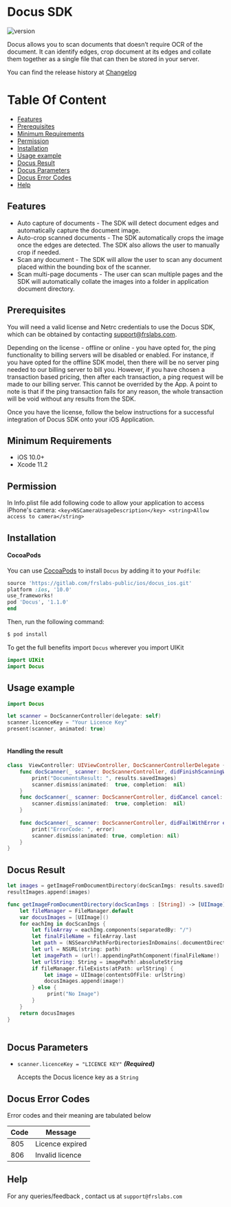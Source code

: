 
# Docus SDK

![version](https://img.shields.io/badge/version-v1.1.0-blue)

Docus allows you to scan documents that doesn’t require OCR of the document. It can identify edges, crop document at its edges and collate them together as a single file that can then be stored in your server. 

You can find the release history at [Changelog](CHANGELOG.md)

# Table Of Content
- [Features](#Features)
- [Prerequisites](#Prerequisites)
- [Minimum Requirements](#Minimum-Requirements)
- [Permission](#Permission)
- [Installation](#Installation)
- [Usage example](#Usage-example)
- [Docus Result](#Docus-Result)
- [Docus Parameters](#Docus-parameters)
- [Docus Error Codes](#Docus-error-codes)
- [Help](#help)

## Features

-  Auto capture of documents - The SDK will detect document edges and automatically capture the document image.
-  Auto-crop scanned documents - The SDK automatically crops the image once the edges are detected. The SDK also allows the user to manually crop if needed.
-  Scan any document - The SDK will allow the user to scan any document placed within the bounding box of the scanner.
-  Scan multi-page documents - The user can scan multiple pages and the SDK will automatically collate the images into a folder in application document directory.

## Prerequisites

You will need a valid license and Netrc credentials to use the Docus SDK, which can be obtained by contacting support@frslabs.com.

Depending on the license - offline or online - you have opted for, the ping functionality to billing servers will be disabled or enabled. For instance, if you have opted for the offline SDK model, then there will be no server ping needed to our billing server to bill you. However, if you have chosen a transaction based pricing, then after each transaction, a ping request will be made to our billing server. This cannot be overrided by the App. A point to note is that if the ping transaction fails for any reason, the whole transaction will be void without any results from the SDK.

Once you have the license, follow the below instructions for a successful integration of Docus SDK onto your iOS Application.

## Minimum Requirements

- iOS 10.0+
- Xcode 11.2

## Permission

In Info.plist file add following code to allow your application to access iPhone's camera:
``<key>NSCameraUsageDescription</key>
<string>Allow access to camera</string>``

## Installation

#### CocoaPods
You can use [CocoaPods](http://cocoapods.org/) to install `Docus` by adding it to your `Podfile`:

```ruby
source 'https://gitlab.com/frslabs-public/ios/docus_ios.git'
platform :ios, '10.0'
use_frameworks!
pod 'Docus', '1.1.0'
end
```
Then, run the following command:

```bash
$ pod install
```

To get the full benefits import `Docus` wherever you import UIKit

``` swift
import UIKit
import Docus
``` 

## Usage example

```swift
import Docus

let scanner = DocScannerController(delegate: self)
scanner.licenceKey = "Your Licence Key"
present(scanner, animated: true)
    
```
#### Handling the result

```swift
class  ViewController: UIViewController, DocScannerControllerDelegate {
    func docScanner(_ scanner: DocScannerController, didFinishScanningWithResults results: docScannerResults) {
        print("DocumentsResult: ", results.savedImages)
        scanner.dismiss(animated:  true, completion:  nil)
    }
    func docScanner(_ scanner: DocScannerController, didCancel cancel: String) {
        scanner.dismiss(animated:  true, completion:  nil)
    }
    
    func docScanner(_ scanner: DocScannerController, didFailWithError error: String) {
        print("ErrorCode: ", error)
        scanner.dismiss(animated: true, completion: nil)
    }
}
``` 

## Docus Result

```swift
let images = getImageFromDocumentDirectory(docScanImgs: results.savedImages)
resultImages.append(images)

func getImageFromDocumentDirectory(docScanImgs : [String]) -> [UIImage] {
    let fileManager = FileManager.default
    var docusImages = [UIImage]()
    for eachImg in docScanImgs {
        let fileArray = eachImg.components(separatedBy: "/")
        let finalFileName = fileArray.last
        let path = (NSSearchPathForDirectoriesInDomains(.documentDirectory, .userDomainMask, true)[0] as NSString).appendingPathComponent("docus_images")
        let url = NSURL(string: path)
        let imagePath = (url!).appendingPathComponent(finalFileName!)
        let urlString: String = imagePath!.absoluteString
        if fileManager.fileExists(atPath: urlString) {
            let image = UIImage(contentsOfFile: urlString)
            docusImages.append(image!)
        } else {
             print("No Image")
        }
    }
    return docusImages
}
     
```
## Docus Parameters

- `scanner.licenceKey = "LICENCE KEY"`   ***(Required)***
  
  Accepts the Docus licence key as a `String`
  
## Docus Error Codes

Error codes and their meaning are tabulated below

| Code          | Message                 |
| -------------- | ---------------------- |
| 805  | Licence expired             |
| 806  | Invalid licence             |

  
## Help

For any queries/feedback , contact us at `support@frslabs.com` 

